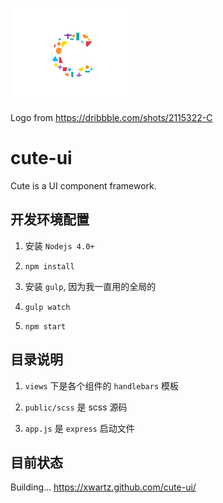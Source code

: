 ![logo](logo.png)  

Logo from https://dribbble.com/shots/2115322-C

# cute-ui
Cute is a UI component framework.

## 开发环境配置

1. 安装 `Nodejs 4.0+`

2. `npm install`

3. 安装 `gulp`, 因为我一直用的全局的

4. `gulp watch`

5. `npm start`

## 目录说明

1. `views` 下是各个组件的 `handlebars` 模板

2. `public/scss` 是 scss 源码

3. `app.js` 是 `express` 启动文件

## 目前状态

Building...
https://xwartz.github.com/cute-ui/